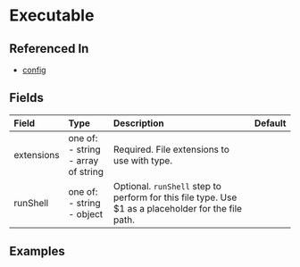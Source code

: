 
# Executable



## Referenced In

- [config](/docs/references/schemas/config)

## Fields

Field | Type | Description | Default
:-- | :-- | :-- | :--
extensions | one of:<br/>- string<br/>- array of string | Required. File extensions to use with type. | 
runShell | one of:<br/>- string<br/>- object | Optional. `runShell` step to perform for this file type. Use $1 as a placeholder for the file path. | 

## Examples
